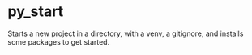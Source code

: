 # py_start

Starts a new project in a directory, with a venv, a gitignore, and installs some packages to get started.
